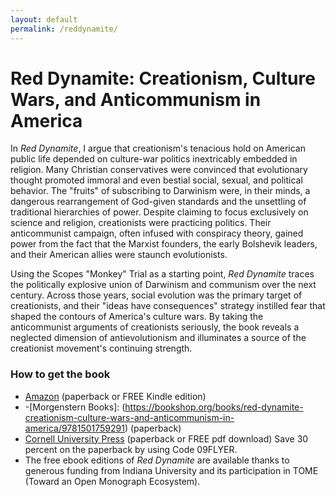 ```yaml
---
layout: default
permalink: /reddynamite/
---
```


# Red Dynamite: Creationism, Culture Wars, and Anticommunism in America 

In *Red Dynamite*, I argue that creationism's tenacious hold on American public life depended on culture-war politics inextricably embedded in religion. Many Christian conservatives were convinced that evolutionary thought promoted immoral and even bestial social, sexual, and political behavior. The "fruits" of subscribing to Darwinism were, in their minds, a dangerous rearrangement of God-given standards and the unsettling of traditional hierarchies of power. Despite claiming to focus exclusively on science and religion, creationists were practicing politics. Their anticommunist campaign, often infused with conspiracy theory, gained power from the fact that the Marxist founders, the early Bolshevik leaders, and their American allies were staunch evolutionists. 
  
Using the Scopes "Monkey" Trial as a starting point, *Red Dynamite* traces the politically explosive union of Darwinism and communism over the next century. Across those years, social evolution was the primary target of creationists, and their "ideas have consequences" strategy instilled fear that shaped the contours of America's culture wars. By taking the anticommunist arguments of creationists seriously, the book reveals a neglected dimension of antievolutionism and illuminates a source of the creationist movement's continuing strength.

### How to get the book

- [Amazon](https://www.amazon.com/Red-Dynamite-Creationism-Anticommunism-America-ebook/dp/B08YP5STF8/ref=sr_1_1?dchild=1&keywords=red+dynamite&qid=1629303176&sr=8-1) (paperback or FREE Kindle edition)
- -[Morgenstern Books]: (https://bookshop.org/books/red-dynamite-creationism-culture-wars-and-anticommunism-in-america/9781501759291) (paperback)
- [Cornell University Press](https://www.cornellpress.cornell.edu/book/9781501759291/red-dynamite/#bookTabs=1Thanks) (paperback or FREE pdf download) Save 30 percent on the paperback by using Code 09FLYER.
- The free ebook editions of *Red Dynamite* are available thanks to generous funding from Indiana University and its participation in TOME (Toward an Open Monograph Ecosystem).

